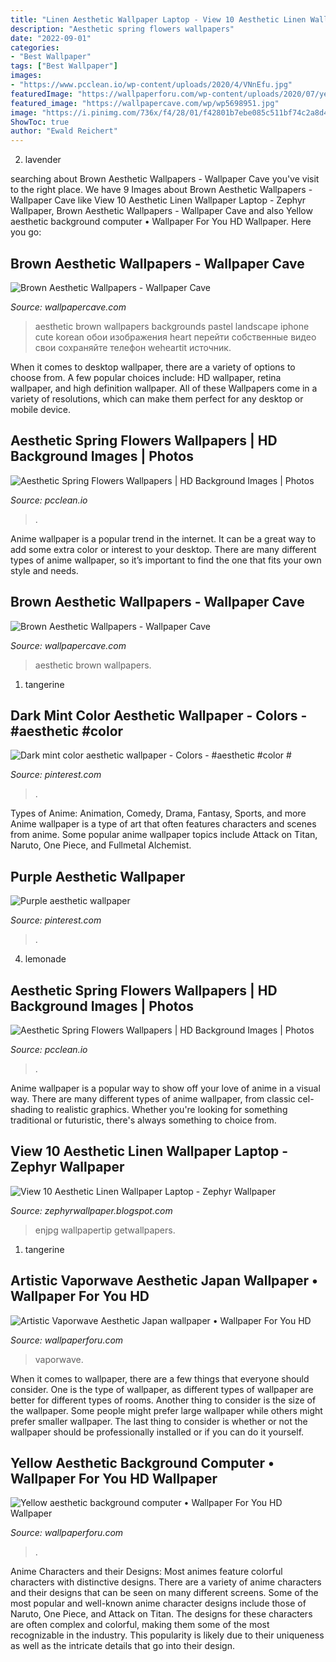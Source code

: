```yaml
---
title: "Linen Aesthetic Wallpaper Laptop - View 10 Aesthetic Linen Wallpaper Laptop"
description: "Aesthetic spring flowers wallpapers"
date: "2022-09-01"
categories:
- "Best Wallpaper"
tags: ["Best Wallpaper"]
images:
- "https://www.pcclean.io/wp-content/uploads/2020/4/VNnEfu.jpg"
featuredImage: "https://wallpaperforu.com/wp-content/uploads/2020/07/yellow-aesthetic-wallpaper-200720021332142048x1152.jpg"
featured_image: "https://wallpapercave.com/wp/wp5698951.jpg"
image: "https://i.pinimg.com/736x/f4/28/01/f42801b7ebe085c511bf74c2a8d49de5.jpg"
ShowToc: true
author: "Ewald Reichert"
---
```



2. lavender 

	

		
searching about Brown Aesthetic Wallpapers - Wallpaper Cave you've visit to the right place. We have 9 Images about Brown Aesthetic Wallpapers - Wallpaper Cave like View 10 Aesthetic Linen Wallpaper Laptop - Zephyr Wallpaper, Brown Aesthetic Wallpapers - Wallpaper Cave and also Yellow aesthetic background computer • Wallpaper For You HD Wallpaper. Here you go:
		
    
## Brown Aesthetic Wallpapers - Wallpaper Cave

<img loading=lazy src="https://wallpapercave.com/wp/wp5529800.jpg" onerror="this.onerror=null;this.src='https://tse3.mm.bing.net/th?id=OIP.DEFsSj70j0CSOivhv85apAHaNK&amp;pid=15.1';" alt="Brown Aesthetic Wallpapers - Wallpaper Cave">

_Source: wallpapercave.com_

>aesthetic brown wallpapers backgrounds pastel landscape iphone cute korean обои изображения heart перейти собственные видео свои сохраняйте телефон weheartit источник. 

	

When it comes to desktop wallpaper, there are a variety of options to choose from. A few popular choices include: HD wallpaper, retina wallpaper, and high definition wallpaper. All of these Wallpapers come in a variety of resolutions, which can make them perfect for any desktop or mobile device. 

    
## Aesthetic Spring Flowers Wallpapers | HD Background Images | Photos

<img loading=lazy src="https://www.pcclean.io/wp-content/uploads/2020/4/a6VJR3.png" onerror="this.onerror=null;this.src='https://tse1.mm.bing.net/th?id=OIP.v_4dpZJFv133uQmWXcY-lwHaNL&amp;pid=15.1';" alt="Aesthetic Spring Flowers Wallpapers | HD Background Images | Photos">

_Source: pcclean.io_

>. 

	

Anime wallpaper is a popular trend in the internet. It can be a great way to add some extra color or interest to your desktop. There are many different types of anime wallpaper, so it’s important to find the one that fits your own style and needs.

    
## Brown Aesthetic Wallpapers - Wallpaper Cave

<img loading=lazy src="https://wallpapercave.com/wp/wp5698951.jpg" onerror="this.onerror=null;this.src='https://tse4.mm.bing.net/th?id=OIP.NAgK97PfDQFSCIb1irDAiQHaNz&amp;pid=15.1';" alt="Brown Aesthetic Wallpapers - Wallpaper Cave">

_Source: wallpapercave.com_

>aesthetic brown wallpapers. 

	

1. tangerine 

    
## Dark Mint Color Aesthetic Wallpaper - Colors - #aesthetic #color #

<img loading=lazy src="https://i.pinimg.com/736x/f4/28/01/f42801b7ebe085c511bf74c2a8d49de5.jpg" onerror="this.onerror=null;this.src='https://tse1.mm.bing.net/th?id=OIP.bd9XXTidnlNwiwP1tainjgHaOv&amp;pid=15.1';" alt="Dark mint color aesthetic wallpaper - Colors - #aesthetic #color #">

_Source: pinterest.com_

>. 

	

Types of Anime: Animation, Comedy, Drama, Fantasy, Sports, and more
Anime wallpaper is a type of art that often features characters and scenes from anime. Some popular anime wallpaper topics include Attack on Titan, Naruto, One Piece, and Fullmetal Alchemist.

    
## Purple Aesthetic Wallpaper

<img loading=lazy src="https://i.pinimg.com/736x/a3/78/44/a3784478a74f68e794a26a49c9d3bacf.jpg" onerror="this.onerror=null;this.src='https://tse1.mm.bing.net/th?id=OIP.0ynnQFiLsYPOV-6JZptRXQHaQA&amp;pid=15.1';" alt="Purple aesthetic wallpaper">

_Source: pinterest.com_

>. 

	

4. lemonade 

    
## Aesthetic Spring Flowers Wallpapers | HD Background Images | Photos

<img loading=lazy src="https://www.pcclean.io/wp-content/uploads/2020/4/VNnEfu.jpg" onerror="this.onerror=null;this.src='https://tse3.mm.bing.net/th?id=OIP.iSGusQgy30aEEk5iQIwcHgHaNK&amp;pid=15.1';" alt="Aesthetic Spring Flowers Wallpapers | HD Background Images | Photos">

_Source: pcclean.io_

>. 

	

Anime wallpaper is a popular way to show off your love of anime in a visual way. There are many different types of anime wallpaper, from classic cel-shading to realistic graphics. Whether you're looking for something traditional or futuristic, there's always something to choice from.

    
## View 10 Aesthetic Linen Wallpaper Laptop - Zephyr Wallpaper

<img loading=lazy src="https://i0.wp.com/wallpaperaccess.com/full/4003406.jpg" onerror="this.onerror=null;this.src='https://tse1.mm.bing.net/th?id=OIP.JTn5YlN_4lCODE0g6kZMGwHaEr&amp;pid=15.1';" alt="View 10 Aesthetic Linen Wallpaper Laptop - Zephyr Wallpaper">

_Source: zephyrwallpaper.blogspot.com_

>enjpg wallpapertip getwallpapers. 

	

1. tangerine 

    
## Artistic Vaporwave Aesthetic Japan Wallpaper • Wallpaper For You HD

<img loading=lazy src="https://wallpaperforu.com/wp-content/uploads/2020/06/aesthetic-wallpaper-200606152924312048x1152.jpg" onerror="this.onerror=null;this.src='https://tse3.mm.bing.net/th?id=OIP.7IicVU3kTG0ujL1KnghoRQHaEK&amp;pid=15.1';" alt="Artistic Vaporwave Aesthetic Japan wallpaper • Wallpaper For You HD">

_Source: wallpaperforu.com_

>vaporwave. 

	

When it comes to wallpaper, there are a few things that everyone should consider. One is the type of wallpaper, as different types of wallpaper are better for different types of rooms. Another thing to consider is the size of the wallpaper. Some people might prefer large wallpaper while others might prefer smaller wallpaper. The last thing to consider is whether or not the wallpaper should be professionally installed or if you can do it yourself.

    
## Yellow Aesthetic Background Computer • Wallpaper For You HD Wallpaper

<img loading=lazy src="https://wallpaperforu.com/wp-content/uploads/2020/07/yellow-aesthetic-wallpaper-200720021332142048x1152.jpg" onerror="this.onerror=null;this.src='https://tse3.mm.bing.net/th?id=OIP.AL67WXYIjcn1Q5qcUfaKNAHaEK&amp;pid=15.1';" alt="Yellow aesthetic background computer • Wallpaper For You HD Wallpaper">

_Source: wallpaperforu.com_

>. 

	

Anime Characters and their Designs: Most animes feature colorful characters with distinctive designs.
There are a variety of anime characters and their designs that can be seen on many different screens. Some of the most popular and well-known anime character designs include those of Naruto, One Piece, and Attack on Titan. The designs for these characters are often complex and colorful, making them some of the most recognizable in the industry. This popularity is likely due to their uniqueness as well as the intricate details that go into their design.

